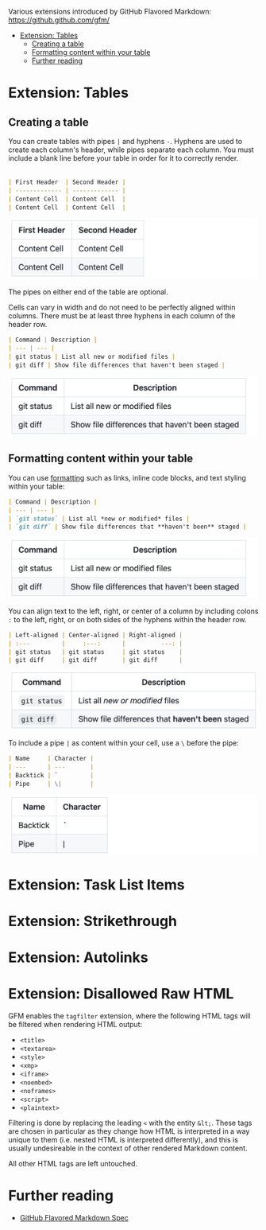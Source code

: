 Various extensions introduced by GitHub Flavored Markdown: https://github.github.com/gfm/

- [Extension: Tables](#extension-tables)
  - [Creating a table](#creating-a-table)
  - [Formatting content within your table](#formatting-content-within-your-table)
  - [Further reading](#further-reading)

# Extension: Tables

## Creating a table

You can create tables with pipes `|` and hyphens `-`. Hyphens are used to create each column's header, while pipes separate each column. You must include a blank line before your table in order for it to correctly render.

```markdown

| First Header  | Second Header |
| ------------- | ------------- |
| Content Cell  | Content Cell  |
| Content Cell  | Content Cell  |
```

![Screenshot of a {% data variables.product.github %} Markdown table rendered as two equal columns. Headers are shown in boldface, and alternate content rows have gray shading.](https://github.com/github/docs/raw/main/assets/images/help/writing/table-basic-rendered.png)

The pipes on either end of the table are optional.

Cells can vary in width and do not need to be perfectly aligned within columns. There must be at least three hyphens in each column of the header row.

```markdown
| Command | Description |
| --- | --- |
| git status | List all new or modified files |
| git diff | Show file differences that haven't been staged |
```

![Screenshot of a {% data variables.product.github %} Markdown table with two columns of differing width. Rows list the commands "git status" and "git diff" and their descriptions.](https://github.com/github/docs/raw/main/assets/images/help/writing/table-varied-columns-rendered.png)

## Formatting content within your table

You can use [formatting](https://docs.github.com/en/get-started/writing-on-github/getting-started-with-writing-and-formatting-on-github/basic-writing-and-formatting-syntax) such as links, inline code blocks, and text styling within your table:

```markdown
| Command | Description |
| --- | --- |
| `git status` | List all *new or modified* files |
| `git diff` | Show file differences that **haven't been** staged |
```

![Screenshot of a {% data variables.product.github %} Markdown table with the commands formatted as code blocks. Bold and italic formatting are used in the descriptions.](https://github.com/github/docs/raw/main/assets/images/help/writing/table-varied-columns-rendered.png)

You can align text to the left, right, or center of a column by including colons `:` to the left, right, or on both sides of the hyphens within the header row.

```markdown
| Left-aligned | Center-aligned | Right-aligned |
| :---         |     :---:      |          ---: |
| git status   | git status     | git status    |
| git diff     | git diff       | git diff      |
```

![Screenshot of a Markdown table with three columns as rendered on {% data variables.product.github %}, showing how text within cells can be set to align left, center, or right.](https://github.com/github/docs/raw/main/assets/images/help/writing/table-inline-formatting-rendered.png)

To include a pipe `|` as content within your cell, use a `\` before the pipe:

```markdown
| Name     | Character |
| ---      | ---       |
| Backtick | `         |
| Pipe     | \|        |
```

![Screenshot of a Markdown table as rendered on {% data variables.product.github %} showing how pipes, which normally close cells, are shown when prefaced by a backslash.](https://github.com/github/docs/raw/main/assets/images/help/writing/table-escaped-character-rendered.png)

# Extension: Task List Items

# Extension: Strikethrough

# Extension: Autolinks

# Extension: Disallowed Raw HTML

GFM enables the  `tagfilter`  extension, where the following HTML tags will be filtered when rendering HTML output:

- `<title>`
- `<textarea>`
- `<style>`
- `<xmp>`
- `<iframe>`
- `<noembed>`
- `<noframes>`
- `<script>`
- `<plaintext>`

Filtering is done by replacing the leading  `<`  with the entity  `&lt;`. These tags are chosen in particular as they change how HTML is interpreted in a way unique to them (i.e. nested HTML is interpreted differently), and this is usually undesireable in the context of other rendered Markdown content.

All other HTML tags are left untouched.

# Further reading

* [GitHub Flavored Markdown Spec](https://github.github.com/gfm/)